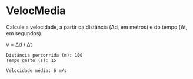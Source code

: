# VelocMedia
Calcule a velocidade, a partir da distância (Δd, em metros) e do tempo (Δt, em segundos).  

v = Δd / Δt

```
Distância percorrida (m): 100
Tempo gasto (s): 15

Velocidade média: 6 m/s
```
